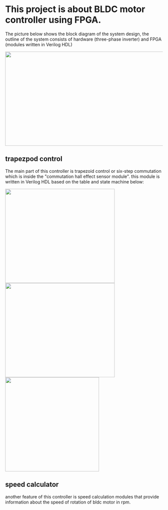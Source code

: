 # This project is about BLDC motor controller using FPGA. 
The picture below shows the block diagram of the system design, the outline of the system consists of hardware (three-phase inverter) and FPGA (modules written in Verilog HDL) 

<img src="https://user-images.githubusercontent.com/49807950/174469247-d4324b46-c33f-416a-863b-4184044c8d0d.png" width=600 height=300>

## trapezpod control
The main part of this controller is trapezoid control or six-step commutation which is inside the "commutation hall effect sensor module". this module is written in Verilog HDL based on the table and state machine below:

<img src="https://user-images.githubusercontent.com/49807950/174472223-2e3d6be1-c13d-49de-8684-d1b377dc2511.png" width=350 height=300> <img src="https://user-images.githubusercontent.com/49807950/174472233-30998467-eafc-4b12-9ed8-58a2ccc806b3.png" width=350 height=300> <img src="https://user-images.githubusercontent.com/49807950/174472426-866393a9-b109-4731-8f35-352881ec329c.png" width=300 height=300>


## speed calculator
 another feature of this controller is speed calculation modules that provide information about the speed of rotation of bldc motor in rpm.
